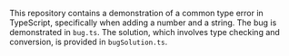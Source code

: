 This repository contains a demonstration of a common type error in TypeScript, specifically when adding a number and a string. The bug is demonstrated in `bug.ts`. The solution, which involves type checking and conversion, is provided in `bugSolution.ts`.